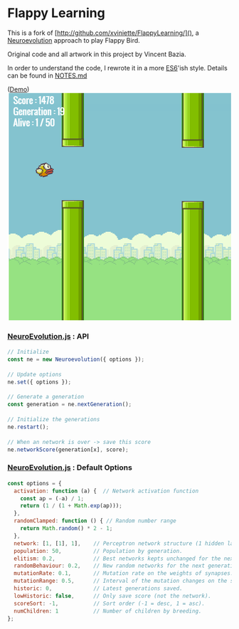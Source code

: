 # Flappy Learning

This is a fork of [http://github.com/xviniette/FlappyLearning/](), a
[Neuroevolution](http://www.scholarpedia.org/article/Neuroevolution) approach to play Flappy Bird.

Original code and all artwork in this project by Vincent Bazia.

In order to understand the code, I rewrote it in a more [ES6](http://exploringjs.com/es6/index.html)'ish style.
Details can be found in [NOTES.md]()

([Demo](http://xviniette.github.io/FlappyLearning/))
![alt tag](https://github.com/xviniette/FlappyLearning/blob/gh-pages/img/flappy.png?raw=true)

### [NeuroEvolution.js]() : API
```javascript
// Initialize
const ne = new Neuroevolution({ options });

// Update options
ne.set({ options });

// Generate a generation
const generation = ne.nextGeneration();

// Initialize the generations
ne.restart();

// When an network is over -> save this score
ne.networkScore(generation[x], score);
```

### [NeuroEvolution.js]() : Default Options

```javascript
const options = {
  activation: function (a) {  // Network activation function
    const ap = (-a) / 1;
    return (1 / (1 + Math.exp(ap)));
  },
  randomClamped: function () { // Random number range
    return Math.random() * 2 - 1;
  },
  network: [1, [1], 1],    // Perceptron network structure (1 hidden layer).
  population: 50,          // Population by generation.
  elitism: 0.2,            // Best networks kepts unchanged for the next generation (rate).
  randomBehaviour: 0.2,    // New random networks for the next generation (rate).
  mutationRate: 0.1,       // Mutation rate on the weights of synapses.
  mutationRange: 0.5,      // Interval of the mutation changes on the synapse weight.
  historic: 0,             // Latest generations saved.
  lowHistoric: false,      // Only save score (not the network).
  scoreSort: -1,           // Sort order (-1 = desc, 1 = asc).
  numChildren: 1           // Number of children by breeding.
};
```
